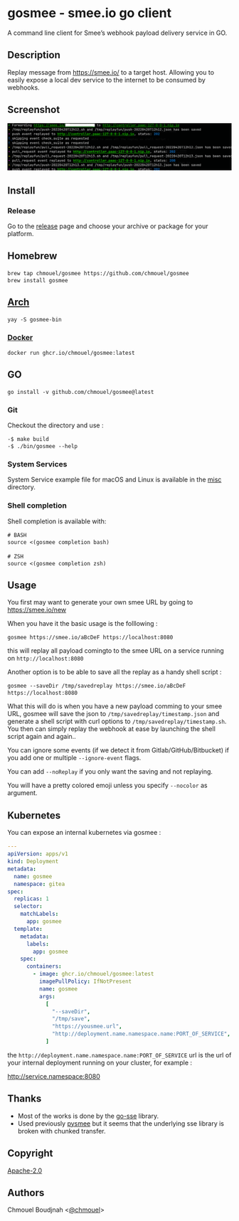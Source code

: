 # gosmee - smee.io go client

A command line client for Smee’s webhook payload delivery service in GO.

## Description

Replay message from <https://smee.io/> to a target host. Allowing you to
easily expose a local dev service to the internet to be consumed by webhooks.

## Screenshot

![Screenshot](./.github/screenshot.png)

## Install

### Release

Go to the [release](https://github.com/chmouel/gosmee/releases) page and choose your archive or package for your platform.

## Homebrew

```shell
brew tap chmouel/gosmee https://github.com/chmouel/gosmee
brew install gosmee
```

## [Arch](https://aur.archlinux.org/packages/gosmee-bin)

```shell
yay -S gosmee-bin
```

### [Docker](https://github.com/users/chmouel/packages/container/package/gosmee)

```shell
docker run ghcr.io/chmouel/gosmee:latest
```

## GO

```shell
go install -v github.com/chmouel/gosmee@latest
```

### Git

Checkout the directory and use :

```shell
-$ make build
-$ ./bin/gosmee --help
```

### System Services

System Service example file for macOS and Linux is available in the [misc](./misc) directory.

### Shell completion

Shell completion is available with:

```shell
# BASH
source <(gosmee completion bash)

# ZSH
source <(gosmee completion zsh)
```

## Usage

You first may want to generate your own smee URL by going to <https://smee.io/new>

When you have it the basic usage is the folllowing :

```shell
gosmee https://smee.io/aBcDeF https://localhost:8080
```

this will replay all payload comingto to the smee URL on a service running on `http://localhost:8080`

Another option is to be able to save all the replay as a handy shell script :

```shell
gosmee --saveDir /tmp/savedreplay https://smee.io/aBcDeF https://localhost:8080
```

What this will do is when you have a new payload comming to your smee URL, gosmee will save the json to
`/tmp/savedreplay/timestamp.json` and generate a shell script with curl options  to
`/tmp/savedreplay/timestamp.sh`. You then can simply replay the webhook at ease by
launching the shell script again and again..

You can ignore some events (if we detect it from Gitlab/GitHub/Bitbucket) if you add one or multiple `--ignore-event` flags.

You can add `--noReplay` if you only want the saving and not replaying.

You will have a pretty colored emoji unless you specify `--nocolor` as argument.

## Kubernetes

You can expose an internal kubernetes via gosmee :

```yaml
---
apiVersion: apps/v1
kind: Deployment
metadata:
  name: gosmee
  namespace: gitea
spec:
  replicas: 1
  selector:
    matchLabels:
      app: gosmee
  template:
    metadata:
      labels:
        app: gosmee
    spec:
      containers:
        - image: ghcr.io/chmouel/gosmee:latest
          imagePullPolicy: IfNotPresent
          name: gosmee
          args:
            [
              "--saveDir",
              "/tmp/save",
              "https://yousmee.url",
              "http://deployment.name.namespace.name:PORT_OF_SERVICE",
            ]
```

the `http://deployment.name.namespace.name:PORT_OF_SERVICE` url is the url of your internal deployment running on your cluster, for example : 

   http://service.namespace:8080

## Thanks

- Most of the works is done by the [go-sse](github.com/r3labs/sse) library.
- Used previously [pysmee](https://github.com/akrog/pysmee) but it seems that the underlying sse library is broken with chunked transfer.

## Copyright

[Apache-2.0](./LICENSE)

## Authors

Chmouel Boudjnah <[@chmouel](https://twitter.com/chmouel)>

